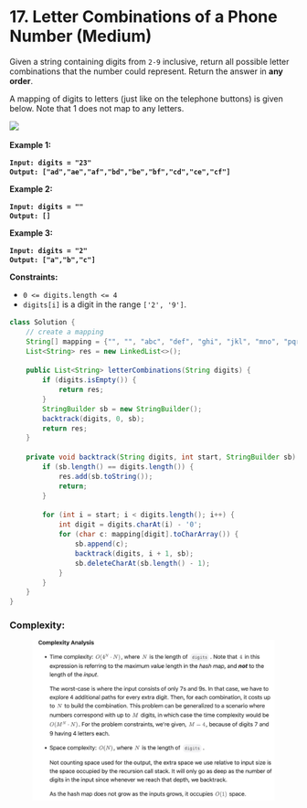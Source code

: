 # 17. Letter Combinations of a Phone Number (Medium)

Given a string containing digits from `2-9` inclusive, return all possible letter combinations that the number could represent. Return the answer in **any order**.

A mapping of digits to letters (just like on the telephone buttons) is given below. Note that 1 does not map to any letters.

![](https://assets.leetcode.com/uploads/2022/03/15/1200px-telephone-keypad2svg.png)

**Example 1:**

<pre><code><strong>Input: digits = "23"
</strong><strong>Output: ["ad","ae","af","bd","be","bf","cd","ce","cf"]
</strong></code></pre>

**Example 2:**

<pre><code><strong>Input: digits = ""
</strong><strong>Output: []
</strong></code></pre>

**Example 3:**

<pre><code><strong>Input: digits = "2"
</strong><strong>Output: ["a","b","c"]
</strong></code></pre>

**Constraints:**

* `0 <= digits.length <= 4`
* `digits[i]` is a digit in the range `['2', '9']`.



```java
class Solution {
    // create a mapping
    String[] mapping = {"", "", "abc", "def", "ghi", "jkl", "mno", "pqrs", "tuv", "wxyz"};
    List<String> res = new LinkedList<>();

    public List<String> letterCombinations(String digits) {
        if (digits.isEmpty()) {
            return res;
        }
        StringBuilder sb = new StringBuilder();
        backtrack(digits, 0, sb);
        return res;
    }

    private void backtrack(String digits, int start, StringBuilder sb) {
        if (sb.length() == digits.length()) {
            res.add(sb.toString());
            return;
        }

        for (int i = start; i < digits.length(); i++) {
            int digit = digits.charAt(i) - '0';
            for (char c: mapping[digit].toCharArray()) {
                sb.append(c);
                backtrack(digits, i + 1, sb);
                sb.deleteCharAt(sb.length() - 1);
            }
        }
    }
}
```

### Complexity:

<figure><img src="../../../.gitbook/assets/image (21).png" alt="" width="563"><figcaption></figcaption></figure>
